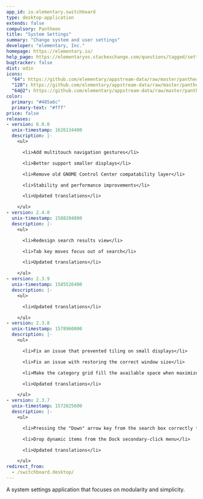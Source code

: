 ```yaml
---
app_id: io.elementary.switchboard
type: desktop-application
extends: false
compulsory: Pantheon
title: "System Settings"
summary: "Change system and user settings"
developer: "elementary, Inc."
homepage: https://elementary.io/
help_page: https://elementaryos.stackexchange.com/questions/tagged/settings
bugtracker: false
dist: odin
icons:
  "64": https://github.com/elementary/appstream-data/raw/master/pantheon-data/main/icons/64x64/switchboard_preferences-desktop.png
  "128": https://github.com/elementary/appstream-data/raw/master/pantheon-data/main/icons/128x128/switchboard_preferences-desktop.png
  "64@2": https://github.com/elementary/appstream-data/raw/master/pantheon-data/main/icons/64x64@2/switchboard_preferences-desktop.png
color:
  primary: "#485a6c"
  primary-text: "#fff"
price: false
releases:
- version: 6.0.0
  unix-timestamp: 1626134400
  description: |-
    <ul>

      <li>Add multitouch navigation gestures</li>

      <li>Better support smaller displays</li>

      <li>Remove old GNOME Control Center compatability layer</li>

      <li>Stability and performance improvements</li>

      <li>Updated translations</li>

    </ul>
- version: 2.4.0
  unix-timestamp: 1588204800
  description: |-
    <ul>

      <li>Redesign search results view</li>

      <li>Tab key moves focus out of search</li>

      <li>Updated translations</li>

    </ul>
- version: 2.3.9
  unix-timestamp: 1585526400
  description: |-
    <ul>

      <li>Updated translations</li>

    </ul>
- version: 2.3.8
  unix-timestamp: 1578960000
  description: |-
    <ul>

      <li>Fix an issue that prevented tiling on small displays</li>

      <li>Fix an issue with restoring the correct window size</li>

      <li>Make the category grid fill the available space when maximized</li>

      <li>Updated translations</li>

    </ul>
- version: 2.3.7
  unix-timestamp: 1572825600
  description: |-
    <ul>

      <li>Pressing the "Down" arrow key from the search box correctly focuses the first row</li>

      <li>Drop dynamic items from the Dock secondary-click menu</li>

      <li>Updated translations</li>

    </ul>
redirect_from:
  - /switchboard.desktop/
---
```


<p>A system settings application that focuses on modularity and simplicity.</p>
